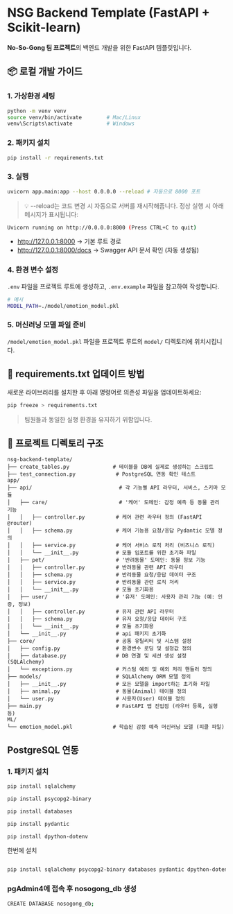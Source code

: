 # NSG Backend Template (FastAPI + Scikit-learn)

**No-So-Gong 팀 프로젝트**의 백엔드 개발을 위한 FastAPI 템플릿입니다.

## 📦 로컬 개발 가이드

### 1. 가상환경 세팅
```bash
python -m venv venv
source venv/bin/activate        # Mac/Linux
venv\Scripts\activate           # Windows
```

### 2. 패키지 설치
```bash
pip install -r requirements.txt
```

### 3. 실행
```bash
uvicorn app.main:app --host 0.0.0.0 --reload # 자동으로 8000 포트
```
> 💡 --reload는 코드 변경 시 자동으로 서버를 재시작해줍니다.
정상 실행 시 아래 메시지가 표시됩니다:

```bash
Uvicorn running on http://0.0.0.0:8000 (Press CTRL+C to quit)
```

- http://127.0.0.1:8000 → 기본 루트 경로
- http://127.0.0.1:8000/docs → Swagger API 문서 확인 (자동 생성됨)

### 4. 환경 변수 설정
`.env` 파일을 프로젝트 루트에 생성하고, `.env.example` 파일을 참고하여 작성합니다.
```bash
# 예시
MODEL_PATH=./model/emotion_model.pkl
```

### 5. 머신러닝 모델 파일 준비
`/model/emotion_model.pkl` 파일을 프로젝트 루트의 `model/` 디렉토리에 위치시킵니다.

## 🔁 requirements.txt 업데이트 방법
새로운 라이브러리를 설치한 후 아래 명령어로 의존성 파일을 업데이트하세요:

```bash
pip freeze > requirements.txt
```

> 팀원들과 동일한 실행 환경을 유지하기 위함입니다.

## 📁 프로젝트 디렉토리 구조

```
nsg-backend-template/
├── create_tables.py              # 테이블을 DB에 실제로 생성하는 스크립트
├── test_connection.py             # PostgreSQL 연동 확인 테스트
app/
├── api/                            # 각 기능별 API 라우터, 서비스, 스키마 모듈
│   ├── care/                       # '케어' 도메인: 감정 예측 등 동물 관리 기능
│   │   ├── controller.py          # 케어 관련 라우터 정의 (FastAPI @router)
│   │   ├── schema.py              # 케어 기능용 요청/응답 Pydantic 모델 정의
│   │   ├── service.py             # 케어 서비스 로직 처리 (비즈니스 로직)
│   │   └── __init__.py            # 모듈 임포트를 위한 초기화 파일
│   ├── pet/                       # '반려동물' 도메인: 동물 정보 기능
│   │   ├── controller.py          # 반려동물 관련 API 라우터
│   │   ├── schema.py              # 반려동물 요청/응답 데이터 구조
│   │   ├── service.py             # 반려동물 관련 로직 처리
│   │   └── __init__.py            # 모듈 초기화용
│   ├── user/                      # '유저' 도메인: 사용자 관리 기능 (예: 인증, 정보)
│   │   ├── controller.py          # 유저 관련 API 라우터
│   │   ├── schema.py              # 유저 요청/응답 데이터 구조
│   │   └── __init__.py            # 모듈 초기화용
│   └── __init__.py                # api 패키지 초기화
├── core/                          # 공통 유틸리티 및 시스템 설정
│   ├── config.py                  # 환경변수 로딩 및 설정값 정의
│   ├── database.py                # DB 연결 및 세션 생성 설정 (SQLAlchemy)
│   └── exceptions.py              # 커스텀 예외 및 예외 처리 핸들러 정의
├── models/                        # SQLAlchemy ORM 모델 정의
│   ├── __init__.py                # 모든 모델을 import하는 초기화 파일
│   ├── animal.py                  # 동물(Animal) 테이블 정의
│   └── user.py                    # 사용자(User) 테이블 정의
├── main.py                        # FastAPI 앱 진입점 (라우터 등록, 실행 등)
ML/
└── emotion_model.pkl             # 학습된 감정 예측 머신러닝 모델 (피클 파일)

```

## PostgreSQL 연동

### 1. 패키지 설치 

```bash
pip install sqlalchemy

pip install psycopg2-binary

pip install databases

pip install pydantic

pip install dpython-dotenv

```

한번에 설치

```bash

pip install sqlalchemy psycopg2-binary databases pydantic dpython-dotenv

```

### pgAdmin4에 접속 후 nosogong_db 생성
```bash
CREATE DATABASE nosogong_db;
```
